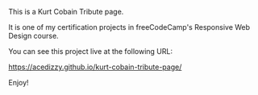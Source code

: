 This is a Kurt Cobain Tribute page.

It is one of my certification projects in freeCodeCamp's Responsive Web Design course.

You can see this project live at the following URL:

https://acedizzy.github.io/kurt-cobain-tribute-page/

Enjoy!